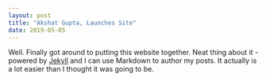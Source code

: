 ```yaml
---
layout: post
title: "Akshat Gupta, Launches Site"
date: 2019-05-05
---
```


Well. Finally got around to putting this website together. Neat thing about it - powered by [Jekyll](http://jekyllrb.com) and I can use Markdown to author my posts. It actually is a lot easier than I thought it was going to be.
